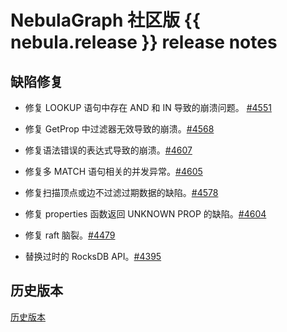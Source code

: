 # NebulaGraph 社区版 {{ nebula.release }} release notes

## 缺陷修复

- 修复 LOOKUP 语句中存在 AND 和 IN 导致的崩溃问题。 [#4551](https://github.com/vesoft-inc/nebula/issues/4551)

- 修复 GetProp 中过滤器无效导致的崩溃。[#4568](https://github.com/vesoft-inc/nebula/pull/4568)

- 修复语法错误的表达式导致的崩溃。[#4607](https://github.com/vesoft-inc/nebula/pull/4607)

- 修复多 MATCH 语句相关的并发异常。[#4605](https://github.com/vesoft-inc/nebula/pull/4605)

- 修复扫描顶点或边不过滤过期数据的缺陷。[#4578](https://github.com/vesoft-inc/nebula/pull/4578)

- 修复 properties 函数返回 UNKNOWN PROP 的缺陷。[#4604](https://github.com/vesoft-inc/nebula/pull/4604)

- 修复 raft 脑裂。[#4479](https://github.com/vesoft-inc/nebula/pull/4479)

- 替换过时的 RocksDB API。[#4395](https://github.com/vesoft-inc/nebula/pull/4395)

## 历史版本

[历史版本](https://nebula-graph.com.cn/tags/release-note/)